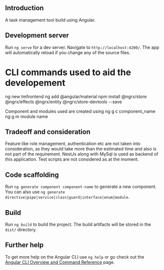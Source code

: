 ## Introduction

A task management tool build using Angular.

## Development server

Run `ng serve` for a dev server. Navigate to `http://localhost:4200/`. The app will automatically reload if you change any of the source files.

# CLI commands used to aid the developement

ng new tmfrontend
ng add @angular/material
npm install @ngrx/store @ngrx/effects @ngrx/entity @ngrx/store-devtools --save

Component and modules used are created using
ng g c component_name
ng g m module name

## Tradeoff and consideration

Feature like role management, authentication etc are not taken into consideration, as they would take more than the estimated time and also is not part of the requirement. NestJs along with MySql is used as backend of this application. Test scripts are not considered as at the moment.

## Code scaffolding

Run `ng generate component component-name` to generate a new component. You can also use `ng generate directive|pipe|service|class|guard|interface|enum|module`.

## Build

Run `ng build` to build the project. The build artifacts will be stored in the `dist/` directory.

## Further help

To get more help on the Angular CLI use `ng help` or go check out the [Angular CLI Overview and Command Reference](https://angular.io/cli) page.
